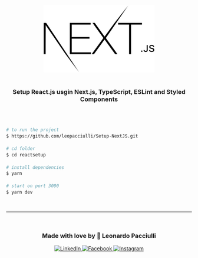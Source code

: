<div align="center">
  <img alt="GoStack" src="./src/assets/logo.svg" width="300px" />
</div>

<br>

<h3 align="center">
  Setup React.js usgin Next.js, TypeScript, ESLint and Styled Components
</h3>

<br><br>

````zsh
# to run the project
$ https://github.com/leopacciulli/Setup-NextJS.git

# cd folder
$ cd reactsetup

# install dependencies
$ yarn

# start on port 3000
$ yarn dev
````

<br>

---

<br>

<h3 align="center">
  Made with love by 💙 Leonardo Pacciulli
</h3>

<p align="center">
  <a href="https://www.linkedin.com/in/leonardo-pacciulli">
    <img alt="LinkedIn" src="https://img.shields.io/badge/LinkedIn-/in/leonardopacciulli-0e76a8?style=flat&logoColor=white&logo=linkedin">
  </a>
  <a href="https://www.facebook.com/paculli">
    <img alt="Facebook" src="https://img.shields.io/badge/Facebook-/LeonardoPacciulli-1778F2?style=flat&logoColor=white&logo=facebook">
  </a>
  <a href="https://www.instagram.com/leopacciulli/">
    <img alt="Instagram" src="https://img.shields.io/badge/Instagram-@leopacciulli-833AB4?style=flat&logoColor=white&logo=instagram">
  </a>
</p>
